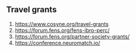 ## Travel grants

1. https://www.cosyne.org/travel-grants
2. https://forum.fens.org/fens-ibro-perc/
3. https://forum.fens.org/partner-society-grants/
4. https://conference.neuromatch.io/